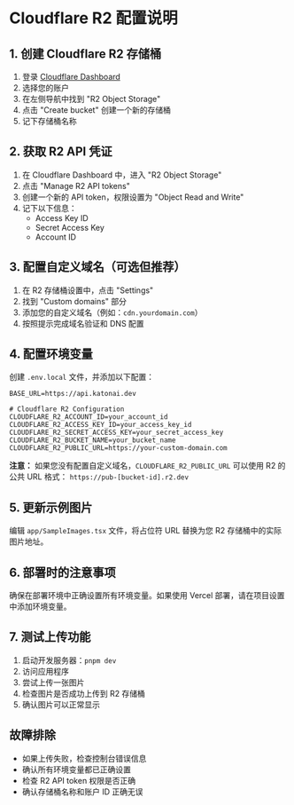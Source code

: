 # Cloudflare R2 配置说明

## 1. 创建 Cloudflare R2 存储桶

1. 登录 [Cloudflare Dashboard](https://dash.cloudflare.com/)
2. 选择您的账户
3. 在左侧导航中找到 "R2 Object Storage"
4. 点击 "Create bucket" 创建一个新的存储桶
5. 记下存储桶名称

## 2. 获取 R2 API 凭证

1. 在 Cloudflare Dashboard 中，进入 "R2 Object Storage"
2. 点击 "Manage R2 API tokens"
3. 创建一个新的 API token，权限设置为 "Object Read and Write"
4. 记下以下信息：
   - Access Key ID
   - Secret Access Key
   - Account ID

## 3. 配置自定义域名（可选但推荐）

1. 在 R2 存储桶设置中，点击 "Settings"
2. 找到 "Custom domains" 部分
3. 添加您的自定义域名（例如：`cdn.yourdomain.com`）
4. 按照提示完成域名验证和 DNS 配置

## 4. 配置环境变量

创建 `.env.local` 文件，并添加以下配置：

```env
BASE_URL=https://api.katonai.dev

# Cloudflare R2 Configuration
CLOUDFLARE_R2_ACCOUNT_ID=your_account_id
CLOUDFLARE_R2_ACCESS_KEY_ID=your_access_key_id
CLOUDFLARE_R2_SECRET_ACCESS_KEY=your_secret_access_key
CLOUDFLARE_R2_BUCKET_NAME=your_bucket_name
CLOUDFLARE_R2_PUBLIC_URL=https://your-custom-domain.com
```

**注意：** 如果您没有配置自定义域名，`CLOUDFLARE_R2_PUBLIC_URL` 可以使用 R2 的公共 URL 格式：
`https://pub-[bucket-id].r2.dev`

## 5. 更新示例图片

编辑 `app/SampleImages.tsx` 文件，将占位符 URL 替换为您 R2 存储桶中的实际图片地址。

## 6. 部署时的注意事项

确保在部署环境中正确设置所有环境变量。如果使用 Vercel 部署，请在项目设置中添加环境变量。

## 7. 测试上传功能

1. 启动开发服务器：`pnpm dev`
2. 访问应用程序
3. 尝试上传一张图片
4. 检查图片是否成功上传到 R2 存储桶
5. 确认图片可以正常显示

## 故障排除

- 如果上传失败，检查控制台错误信息
- 确认所有环境变量都已正确设置
- 检查 R2 API token 权限是否正确
- 确认存储桶名称和账户 ID 正确无误
